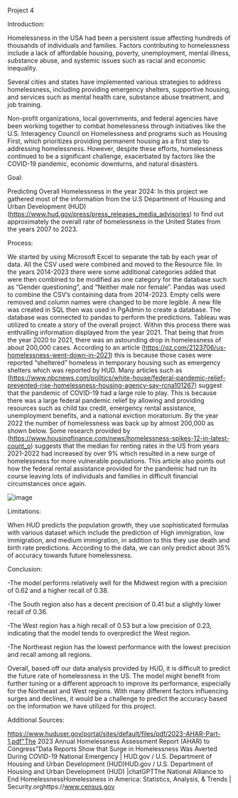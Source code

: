 Project 4 







Introduction:

Homelessness in the USA had been a persistent issue affecting hundreds of thousands of individuals and families. Factors contributing to homelessness include a lack of affordable housing, poverty, unemployment, mental illness, substance abuse, and systemic issues such as racial and economic inequality.

Several cities and states have implemented various strategies to address homelessness, including providing emergency shelters, supportive housing, and services such as mental health care, substance abuse treatment, and job training.

Non-profit organizations, local governments, and federal agencies have been working together to combat homelessness through initiatives like the U.S. Interagency Council on Homelessness and programs such as Housing First, which prioritizes providing permanent housing as a first step to addressing homelessness. However, despite these efforts, homelessness continued to be a significant challenge, exacerbated by factors like the COVID-19 pandemic, economic downturns, and natural disasters.

Goal:

Predicting Overall Homelessness in the year 2024:
In this project we gathered most of the information from the U.S Department of Housing and Urban Development (HUD) (https://www.hud.gov/press/press_releases_media_advisories) to find out approximately the overall rate of homelessness in the United States from the years 2007 to 2023. 

Process:

We started by using Microsoft Excel to separate the tab by each year of data. All the CSV used were combined and moved to the Resource file. In the years 2014-2023 there were some additional categories added that were then combined to be modified as one category for the database such as “Gender questioning”, and “Neither male nor female”. 
Pandas was used to combine the CSV’s containing data from 2014-2023. Empty cells were removed and column names were changed to be more legible. A new file was created in SQL then was used in PgAdmin to create a database. The database was connected to pandas to perform the predictions. Tableau was utilized to create a story of the overall project.
Within this process there was enthralling information displayed from the year 2021. That being that from the year 2020 to 2021, there was an astounding drop in homelessness of about 200,000 cases. According to an article (https://qz.com/2123706/us-homelessness-went-down-in-2021) this is because those cases were reported “sheltered” homeless in temporary housing such as emergency shelters which was reported by HUD. Many articles such as (https://www.nbcnews.com/politics/white-house/federal-pandemic-relief-prevented-rise-homelessness-housing-agency-say-rcna101267) suggest that the pandemic of COVID-19 had a large role to play. This is because there was a large federal pandemic relief by allowing and providing resources such as child tax credit, emergency rental assistance, unemployment benefits, and a national eviction moratorium.
By the year 2022 the number of homelessness was back up by almost 200,000 as shown below. Some research provided by (https://www.housingfinance.com/news/homelessness-spikes-12-in-latest-count_o) suggests that the median for renting rates in the US from years 2021-2022 had increased by over 9% which resulted in a new surge of homelessness for more vulnerable populations. This article also points out how the federal rental assistance provided for the pandemic had run its course leaving lots of individuals and families in difficult financial circumstances once again.


![image](https://github.com/Nardelli2023/Project_4/assets/145957737/cbf63af2-b130-4272-ab00-a25e75a21077)




Limitations: 

When HUD predicts the population growth, they use sophisticated formulas with various dataset which include the prediction of High immigration, low immigration, and medium immigration, in addition to this they use death and birth rate predictions. According to the data, we can only predict about 35% of accuracy towards future homelessness.


Conclusion: 

-The model performs relatively well for the Midwest region with a precision of 0.62 and a higher recall of 0.38.

-The South region also has a decent precision of 0.41 but a slightly lower recall of 0.36.

-The West region has a high recall of 0.53 but a low precision of 0.23, indicating that the model tends to overpredict the West region.

-The Northeast region has the lowest performance with the lowest precision and recall among all regions.

Overall, based off our data analysis provided by HUD, it is difficult to predict the future rate of homelessness in the US. The model might benefit from further tuning or a different approach to improve its performance, especially for the Northeast and West regions. With many different factors influencing surges and declines, it would be a challenge to predict the accuracy based on the information we have utilized for this project.

Additional Sources:

https://www.huduser.gov/portal/sites/default/files/pdf/2023-AHAR-Part-1.pdf"The 2023 Annual Homelessness Assessment Report (AHAR) to Congress"Data Reports Show that Surge in Homelessness Was Averted During COVID-19 National Emergency | HUD.gov / U.S. Department of Housing and Urban Development (HUD)HUD.gov / U.S. Department of Housing and Urban Development (HUD) |chatGPTThe National Alliance to End HomelessnessHomelessness in America: Statistics, Analysis, & Trends | Security.orghttps://www.census.gov

